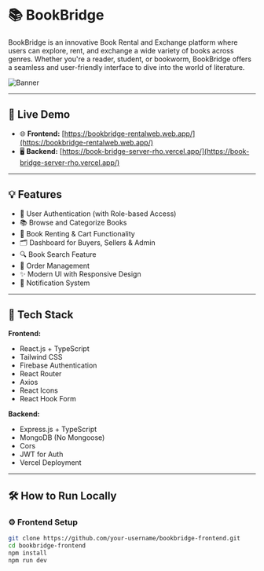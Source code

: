 # 📚 BookBridge

BookBridge is an innovative Book Rental and Exchange platform where users can explore, rent, and exchange a wide variety of books across genres. Whether you're a reader, student, or bookworm, BookBridge offers a seamless and user-friendly interface to dive into the world of literature.

![Banner](https://i.ibb.co/tG23WQn/image.png)

---

## 🚀 Live Demo

- 🌐 **Frontend:** [https://bookbridge-rentalweb.web.app/](https://bookbridge-rentalweb.web.app/)
- 🖥️ **Backend:** [https://book-bridge-server-rho.vercel.app/](https://book-bridge-server-rho.vercel.app/)

---

## 💡 Features

- 🔐 User Authentication (with Role-based Access)
- 📚 Browse and Categorize Books
- 🛒 Book Renting & Cart Functionality
- 🗂️ Dashboard for Buyers, Sellers & Admin
- 🔍 Book Search Feature
- 🧾 Order Management
- ✨ Modern UI with Responsive Design
- 📢 Notification System

---

## 🧰 Tech Stack

**Frontend:**
- React.js + TypeScript
- Tailwind CSS
- Firebase Authentication
- React Router
- Axios
- React Icons
- React Hook Form

**Backend:**
- Express.js + TypeScript
- MongoDB (No Mongoose)
- Cors
- JWT for Auth
- Vercel Deployment

---

## 🛠️ How to Run Locally

### ⚙️ Frontend Setup

```bash
git clone https://github.com/your-username/bookbridge-frontend.git
cd bookbridge-frontend
npm install
npm run dev

